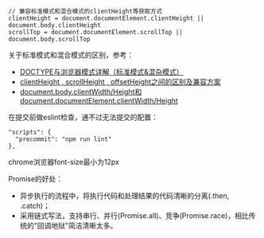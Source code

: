 ```
// 兼容标准模式和混合模式的clientHeight等获取方式
clientHeight = document.documentElement.clientHeight || document.body.clientHeight
scrollTop = document.documentElement.scrollTop || document.body.scrollTop
```

关于标准模式和混合模式的区别，参考：

* [DOCTYPE与浏览器模式详解（标准模式&混杂模式）](https://www.cnblogs.com/imxiu/p/3541932.html)
* [clientHeight , scrollHeight , offsetHeight之间的区别及兼容方案](https://www.cnblogs.com/nanshanlaoyao/p/5964730.html)
* [document.body.clientWidth/Height和document.documentElement.clientWidth/Height](https://www.douban.com/note/252530973/)

在提交前做eslint检查，通不过无法提交的配置：

```
"scripts": {
  "precommit": "npm run lint"
},
```

 chrome浏览器font-size最小为12px

Promise的好处：

* 异步执行的流程中，将执行代码和处理结果的代码清晰的分离\(.then, .catch\)；
* 采用链式写法，支持串行、并行\(Promise.all\)、竞争\(Promise.race\)，相比传统的"回调地狱"简洁清晰太多。



